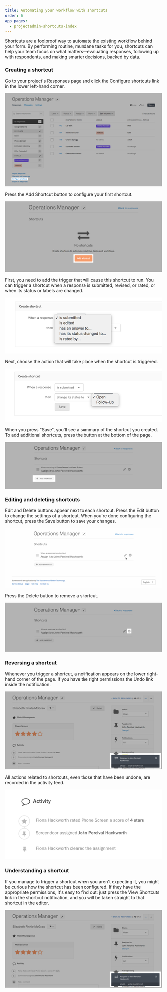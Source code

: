 ```yaml
---
title: Automating your workflow with shortcuts
order: 6
app_pages:
  - projectadmin-shortcuts-index
---
```


Shortcuts are a foolproof way to automate the existing workflow behind your form. By performing routine, mundane tasks for you, shortcuts can help your team focus on what matters—evaluating responses, following up with respondents, and making smarter decisions, backed by data.

### Creating a shortcut

Go to your project's Responses page and click the Configure shortcuts link in the lower left-hand corner.

![Screenshot of "Configure shortcuts" link on "Responses" page.](../images/shortcuts_1.png)

Press the Add Shortcut button to configure your first shortcut.

![Screenshot of "Add shortcuts" button on "Shortcuts Editor" page.](../images/shortcuts_2.png)

First, you need to add the trigger that will cause this shortcut to run. You can trigger a shortcut when a response is submitted, revised, or rated, or when its status or labels are changed.

![Screenshot of "Add shortcuts" button on "Shortcuts Editor" page.](../images/shortcuts_3_trigger.png)

Next, choose the action that will take place when the shortcut is triggered.

![Screenshot of "Add shortcuts" button on "Shortcuts Editor" page.](../images/shortcuts_3_action.png)

When you press "Save", you'll see a summary of the shortcut you created. To add additional shortcuts, press the button at the bottom of the page.

![Screenshot of "Add shortcuts" button on "Shortcuts Editor" page.](../images/shortcuts_4.png)

### Editing and deleting shortcuts

Edit and Delete buttons appear next to each shortcut. Press the Edit button to change the settings of a shortcut. When you're done configuring the shortcut, press the Save button to save your changes.

![Gif of editing a shortcut.](../images/shortcuts.gif)

Press the Delete button to remove a shortcut.

![Screenshot of deleting a shortcut.](../images/shortcuts_5.png)

### Reversing a shortcut

Whenever you trigger a shortcut, a notification appears on the lower right-hand corner of the page. If you have the right permissions the Undo link inside the notification.

![Screenshot of shortcut notification.](../images/shortcuts_6.png)

All actions related to shortcuts, even those that have been undone, are recorded in the activity feed.

![Screenshot of activity feed with "Undo" action.](../images/shortcuts_7.png)

### Understanding a shortcut

If you manage to trigger a shortcut when you aren't expecting it, you might be curious how the shortcut has been configured. If they have the appropriate permissions, it's easy to find out: just press the View Shortcuts link in the shortcut notification, and you will be taken straight to that shortcut in the editor.

![Screenshot of shortcut notification.](../images/shortcuts_6.png)
